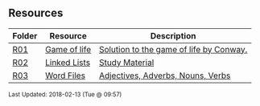 ## Resources
| Folder | Resource | Description|
 | ------------|------------|------------|
 | [R01](https://github.com/rugbyprof/1063-Data-Structures/tree/master/Resources/R01) | [ Game of life ](https://github.com/rugbyprof/1063-Data-Structures/tree/master/Resources/R01) | [ Solution to the game of life by Conway.](https://github.com/rugbyprof/1063-Data-Structures/tree/master/Resources/R01) |
 | [R02](https://github.com/rugbyprof/1063-Data-Structures/tree/master/Resources/R02) | [ Linked Lists ](https://github.com/rugbyprof/1063-Data-Structures/tree/master/Resources/R02) | [ Study Material](https://github.com/rugbyprof/1063-Data-Structures/tree/master/Resources/R02) |
 | [R03](https://github.com/rugbyprof/1063-Data-Structures/tree/master/Resources/R03) | [ Word Files ](https://github.com/rugbyprof/1063-Data-Structures/tree/master/Resources/R03) | [ Adjectives, Adverbs, Nouns, Verbs](https://github.com/rugbyprof/1063-Data-Structures/tree/master/Resources/R03) |

<sup>Last Updated: 2018-02-13 (Tue @ 09:57)</sup>